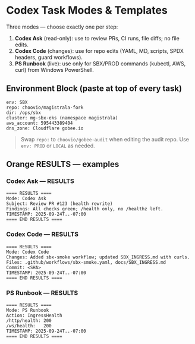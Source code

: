 # Codex Task Modes & Templates

Three modes — choose exactly one per step:

1) **Codex Ask** (read-only): use to review PRs, CI runs, file diffs; no file edits.
2) **Codex Code** (changes): use for repo edits (YAML, MD, scripts, SPDX headers, guard workflows).
3) **PS Runbook** (live): use only for SBX/PROD commands (kubectl, AWS, curl) from Windows PowerShell.

## Environment Block (paste at top of every task)
```
env: SBX
repo: choovio/magistrala-fork
dir: /ops/sbx
cluster: mg-sbx-eks (namespace magistrala)
aws_account: 595443389404
dns_zone: Cloudflare gobee.io
```
> Swap `repo:` to `choovio/gobee-audit` when editing the audit repo. Use `env: PROD` or `LOCAL` as needed.

## Orange RESULTS — examples

### Codex Ask — RESULTS
```
==== RESULTS ====
Mode: Codex Ask
Subject: Review PR #123 (health rewrite)
Findings: All checks green; /health only, no /healthz left.
TIMESTAMP: 2025-09-24T..-07:00
==== END RESULTS ====
```

### Codex Code — RESULTS
```
==== RESULTS ====
Mode: Codex Code
Changes: Added sbx-smoke workflow; updated SBX_INGRESS.md with curls.
Files: .github/workflows/sbx-smoke.yaml, docs/SBX_INGRESS.md
Commit: <SHA>
TIMESTAMP: 2025-09-24T..-07:00
==== END RESULTS ====
```

### PS Runbook — RESULTS
```
==== RESULTS ====
Mode: PS Runbook
Action: IngressHealth
/http/health: 200
/ws/health:   200
TIMESTAMP: 2025-09-24T..-07:00
==== END RESULTS ====
```

